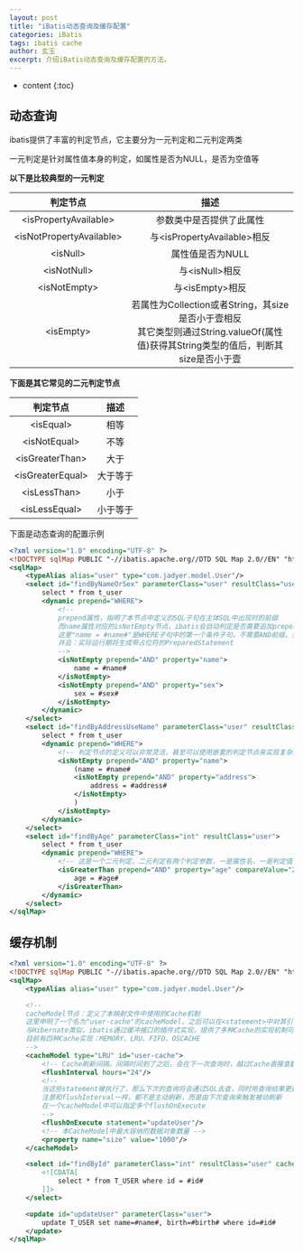 ```yaml
---
layout: post
title: "iBatis动态查询及缓存配置"
categories: iBatis
tags: ibatis cache
author: 玄玉
excerpt: 介绍iBatis动态查询及缓存配置的方法。
---
```


* content
{:toc}


## 动态查询

ibatis提供了丰富的判定节点，它主要分为一元判定和二元判定两类

一元判定是针对属性值本身的判定，如属性是否为NULL，是否为空值等

**以下是比较典型的一元判定**

| 判定节点 | 描述 |
|:------------------------------:|:--------------------------------:|
| &lt;isPropertyAvailable&gt;    | 参数类中是否提供了此属性            |
| &lt;isNotPropertyAvailable&gt; | 与&lt;isPropertyAvailable&gt;相反 |
| &lt;isNull&gt;                 | 属性值是否为NULL                   |
| &lt;isNotNull&gt;              | 与&lt;isNull&gt;相反              |
| &lt;isNotEmpty&gt;             | 与&lt;isEmpty&gt;相反             |
| &lt;isEmpty&gt;                | 若属性为Collection或者String，其size是否小于壹相反<br>其它类型则通过String.valueOf(属性值)获得其String类型的值后，判断其size是否小于壹 |

**下面是其它常见的二元判定节点**

| 判定节点 | 描述 |
|:----------------------:|:-------:|
| &lt;isEqual&gt;        | 相等     |
| &lt;isNotEqual&gt;     | 不等     |
| &lt;isGreaterThan&gt;  | 大于     |
| &lt;isGreaterEqual&gt; | 大于等于 |
| &lt;isLessThan&gt;     | 小于    |
| &lt;isLessEqual&gt;    | 小于等于 |

下面是动态查询的配置示例

```xml
<?xml version="1.0" encoding="UTF-8" ?>
<!DOCTYPE sqlMap PUBLIC "-//ibatis.apache.org//DTD SQL Map 2.0//EN" "http://ibatis.apache.org/dtd/sql-map-2.dtd">
<sqlMap>
    <typeAlias alias="user" type="com.jadyer.model.User"/>
    <select id="findByNameOrSex" parameterClass="user" resultClass="user">
        select * from t_user
        <dynamic prepend="WHERE">
            <!--
            prepend属性，指明了本节点中定义的SQL子句在主体SQL中出现时的前缀
            而name属性对应的isNotEmpty节点，ibatis会自动判定是否需要追加prepend前缀
            这里"name = #name#"是WHERE子句中的第一个条件子句，不需要AND前缀，会自动省略
            并且：实际运行期将生成带占位符的PreparedStatement
            -->
            <isNotEmpty prepend="AND" property="name">
                name = #name#
            </isNotEmpty>
            <isNotEmpty prepend="AND" property="sex">
                sex = #sex#
            </isNotEmpty>
        </dynamic>
    </select>
    <select id="findByAddressUseName" parameterClass="user" resultClass="user">
        select * from t_user
        <dynamic prepend="WHERE">
            <!-- 判定节点的定义可以非常灵活，甚至可以使用嵌套的判定节点来实现复杂的动态映射 -->
            <isNotEmpty prepend="AND" property="name">
                (name = #name#
                <isNotEmpty prepend="AND" property="address">
                    address = #address#
                </isNotEmpty>
                )
            </isNotEmpty>
        </dynamic>
    </select>
    <select id="findByAge" parameterClass="int" resultClass="user">
        select * from t_user
        <dynamic prepend="WHERE">
            <!-- 这是一个二元判定。二元判定有两个判定参数，一是属性名，一是判定值 -->
            <isGreaterThan prepend="AND" property="age" compareValue="22">
                age = #age#
            </isGreaterThan>
        </dynamic>
    </select>
</sqlMap>
```

## 缓存机制

```xml
<?xml version="1.0" encoding="UTF-8" ?>
<!DOCTYPE sqlMap PUBLIC "-//ibatis.apache.org//DTD SQL Map 2.0//EN" "http://ibatis.apache.org/dtd/sql-map-2.dtd">
<sqlMap>
    <typeAlias alias="user" type="com.jadyer.model.User"/>

    <!--
    cacheModel节点：定义了本映射文件中使用的Cache机制
    这里申明了一个名为"user-cache"的cacheModel，之后可以在<statement>中对其引用
    与Hibernate类似，ibatis通过缓冲接口的插件式实现，提供了多种Cache的实现机制可供选择
    目前有四种Cache实现：MEMORY、LRU、FIFO、OSCACHE
    -->
    <cacheModel type="LRU" id="user-cache">
        <!-- Cache刷新间隔。间隔时间到了之后，会在下一次查询时，越过Cache直接查数据库，然后才更新Cache -->
        <flushInterval hours="24"/>
        <!--
        当这些statement被执行了，那么下次的查询将会通过SQL去查，同时用查询结果更新Cache
        注意和flushInterval一样，都不是主动刷新，而是由下次查询来触发被动刷新
        在一个cacheModel中可以指定多个flushOnExecute
        -->
        <flushOnExecute statement="updateUser"/>
        <!-- 本CacheModel中最大容纳的数据对象数量 -->
        <property name="size" value="1000"/>
    </cacheModel>

    <select id="findById" parameterClass="int" resultClass="user" cacheModel="user-cache">
        <![CDATA[
            select * from T_USER where id = #id#
        ]]>
    </select>

    <update id="updateUser" parameterClass="user">
        update T_USER set name=#name#, birth=#birth# where id=#id#
    </update>
</sqlMap>
```